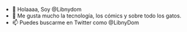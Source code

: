 - 👋 Holaaaa, Soy @Libnydom
- 👀 Me gusta mucho la tecnología, los cómics y sobre todo los gatos.
- 📫 Puedes buscarme en Twitter como @LibnyDom
 

<!---
Libnydom/Libnydom is a ✨ special ✨ repository because its `README.md` (this file) appears on your GitHub profile.
You can click the Preview link to take a look at your changes.
--->
